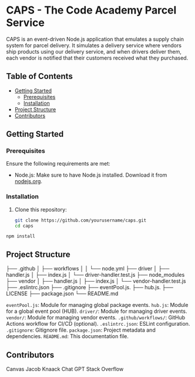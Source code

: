 # CAPS - The Code Academy Parcel Service

CAPS is an event-driven Node.js application that emulates a supply chain system for parcel delivery. It simulates a delivery service where vendors ship products using our delivery service, and when drivers deliver them, each vendor is notified that their customers received what they purchased.

## Table of Contents
- [Getting Started](#getting-started)
  - [Prerequisites](#prerequisites)
  - [Installation](#installation)
- [Project Structure](#project-structure)
- [Contributors](#contributors)

## Getting Started

### Prerequisites

Ensure the following requirements are met:

- Node.js: Make sure to have Node.js installed. Download it from [nodejs.org](https://nodejs.org/).

### Installation

1. Clone this repository:

   ```bash
   git clone https://github.com/yourusername/caps.git
   cd caps

`npm install`

## Project Structure

├── .github
│   ├── workflows
│   │   └── node.yml
├── driver
│   ├── handler.js
│   ├── index.js
│   └── driver-handler.test.js
├── node_modules
├── vendor
│   ├── handler.js
│   ├── index.js
│   └── vendor-handler.test.js
├── .eslintrc.json
├── .gitignore
├── eventPool.js.
├── hub.js.
├── LICENSE
├── package.json
└── README.md

`eventPool.js`: Module for managing global package events.
`hub.js`: Module for a global event pool (HUB).
`driver/`: Module for managing driver events.
`vendor/`: Module for managing vendor events.
`.github/workflows/`: GitHub Actions workflow for CI/CD (optional).
`.eslintrc.json`: ESLint configuration.
`.gitignore`: Gitignore file.
`package.json`: Project metadata and dependencies.
`README.md`: This documentation file.

## Contributors

Canvas
Jacob Knaack
Chat GPT
Stack Overflow
